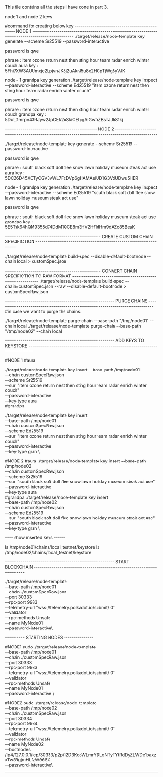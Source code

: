 This file contains all the steps I have done in part 3.

node 1 and node 2 keys

#command for creating below key
----------------------------------------------- NODE 1 ---------------------------------------------------------------------------------------------------
./target/release/node-template key generate --scheme Sr25519 --password-interactive

password is qwe

phrase : item ozone return nest then sting hour team radar enrich winter couch
aura key : 5Fhi7XW3AUUmxje2LpjvnJK8j2uAkrJ5u8x2HCpTjWg5yVJK



node - 1 grandpa key generation
./target/release/node-template key inspect --password-interactive --scheme Ed25519 "item ozone return nest then sting hour team radar enrich winter couch"


password is qwe

phrase : item ozone return nest then sting hour team radar enrich winter couch
grandpa key : 5DuLGmrpn43RJyw2JpCEk2oSkiCEtpgAiGwfrZBsTJJh81kj



----------------------------------------------- NODE 2 ---------------------------------------------------------------------------------------------------

./target/release/node-template key generate --scheme Sr25519 --password-interactive

password is qwe

phrase : south black soft doll flee snow lawn holiday museum steak act use
aura key : 5DCZ6D45XCTyCGV3vWL7FcDVp6gHAMAeiUD1G3VdUDwu5HER



node - 1 grandpa key generation
./target/release/node-template key inspect --password-interactive --scheme Ed25519 "south black soft doll flee snow lawn holiday museum steak act use"


password is qwe

phrase : south black soft doll flee snow lawn holiday museum steak act use
grandpa key : 5E5Tsk64hQM9355d74DdM1QCE8m3HV2Hf1dHm9dAZc85BeaK

------------------------------------------------- CREATE CUSTOM CHAIN SPECIFICTION --------------------------------------------------------------------

./target/release/node-template build-spec --disable-default-bootnode --chain local > customSpec.json

------------------------------------------------- CONVERT CHAIN SPECIFICTION TO RAW FORMAT ------------------------------------------------------------
./target/release/node-template build-spec --chain=customSpec.json --raw --disable-default-bootnode > customSpecRaw.json



-------------------------------------------------------- PURGE CHAINS --------------------------------------------------------------------------------
#in case we want to purge the chains.

./target/release/node-template purge-chain --base-path "/tmp/node01" --chain local
./target/release/node-template purge-chain --base-path "/tmp/node02" --chain local


-------------------------------------------------------- ADD KEYS TO KEYSTORE --------------------------------------------------------------------------------

#NODE 1
#aura

./target/release/node-template key insert --base-path /tmp/node01\
    --chain customSpecRaw.json\
    --scheme Sr25519\
    --suri "item ozone return nest then sting hour team radar enrich winter couch"\
    --password-interactive\
    --key-type aura\
#grandpa

./target/release/node-template key insert \
    --base-path /tmp/node01 \
    --chain customSpecRaw.json \
    --scheme Ed25519 \
    --suri "item ozone return nest then sting hour team radar enrich winter couch" \
    --password-interactive \
    --key-type gran \


#NODE 2
#aura
./target/release/node-template key insert --base-path /tmp/node02 \
    --chain customSpecRaw.json \
    --scheme Sr25519 \
    --suri "south black soft doll flee snow lawn holiday museum steak act use" \
    --password-interactive \
    --key-type aura \
#grandpa
./target/release/node-template key insert \
    --base-path /tmp/node02 \
    --chain customSpecRaw.json \
    --scheme Ed25519 \
    --suri "south black soft doll flee snow lawn holiday museum steak act use" \
    --password-interactive \
    --key-type gran \

---- show inserted keys ------

ls /tmp/node01/chains/local_testnet/keystore
ls /tmp/node02/chains/local_testnet/keystore


-------------------------------------------------------- START BLOCKCHAIN -------------------------------------------------------------------------

./target/release/node-template \
    --base-path /tmp/node01 \
    --chain ./customSpecRaw.json \
    --port 30333 \
    --rpc-port 9933 \
    --telemetry-url "wss://telemetry.polkadot.io/submit/ 0" \
    --validator \
    --rpc-methods Unsafe\
    --name MyNode01\
    --password-interactive\








---------- STARTING NODES ---------------

#NODE1
sudo
    ./target/release/node-template \
    --base-path /tmp/node01 \
    --chain ./customSpecRaw.json \
    --port 30333 \
    --rpc-port 9933 \
    --telemetry-url "wss://telemetry.polkadot.io/submit/ 0"\
    --validator\
    --rpc-methods Unsafe \
    --name MyNode01 \
    --password-interactive \

#NODE2
sudo
    ./target/release/node-template\
    --base-path /tmp/node02\
    --chain ./customSpecRaw.json\
    --port 30334 \
    --rpc-port 9934 \
    --telemetry-url "wss://telemetry.polkadot.io/submit/ 0"\
    --validator\
    --rpc-methods Unsafe\
    --name MyNode02\
    --bootnodes /ip4/127.0.0.1/tcp/30333/p2p/12D3KooWLmrYDLoNTyTYtRdDyZLWDe1paxzxTw5RgjmHLfzW96SX\
    --password-interactive\


-----------------------------------------------------------------------------------------------



